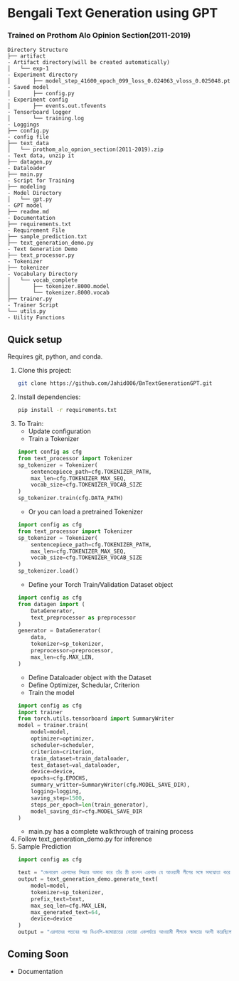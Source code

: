 # Bengali Text Generation using GPT

### Trained on Prothom Alo Opinion Section(2011-2019)

```
Directory Structure
├── artifact                                                             - Artifact directory(will be created automatically)
│   └── exp-1                                                            - Experiment directory
│       ├── model_step_41600_epoch_099_loss_0.024063_vloss_0.025048.pt   - Saved model
│       ├── config.py                                                    - Experiment config
│       ├── events.out.tfevents                                          - Tensorboard logger
│       └── training.log                                                 - Loggings
├── config.py                                                            - config file
├── text_data
│   └── prothom_alo_opnion_section(2011-2019).zip                        - Text data, unzip it
├── datagen.py                                                           - Dataloader
├── main.py                                                              - Script for Training
├── modeling                                                             - Model Directory
│   └── gpt.py                                                           - GPT model
├── readme.md                                                            - Documentation
├── requirements.txt                                                     - Requirement File
├── sample_prediction.txt
├── text_generation_demo.py                                              - Text Generation Demo
├── text_processor.py                                                    - Tokenizer
├── tokenizer                                                            - Vocabulary Directory
│   └── vocab_complete
│       ├── tokenizer.8000.model
│       └── tokenizer.8000.vocab
├── trainer.py                                                           - Trainer Script
└── utils.py                                                             - Uility Functions
```

## Quick setup

Requires git, python, and conda.

1. Clone this project:
    ```bash
    git clone https://github.com/Jahid006/BnTextGenerationGPT.git
    ```
2. Install dependencies:
    ```bash
    pip install -r requirements.txt
    ```
3. To Train:
    - Update configuration
    - Train a Tokenizer
    ```python
    import config as cfg
    from text_processor import Tokenizer
    sp_tokenizer = Tokenizer(
        sentencepiece_path=cfg.TOKENIZER_PATH,
        max_len=cfg.TOKENIZER_MAX_SEQ,
        vocab_size=cfg.TOKENIZER_VOCAB_SIZE
    )
    sp_tokenizer.train(cfg.DATA_PATH)
    ```
    - Or you can load a pretrained Tokenizer
    ```python
    import config as cfg
    from text_processor import Tokenizer
    sp_tokenizer = Tokenizer(
        sentencepiece_path=cfg.TOKENIZER_PATH,
        max_len=cfg.TOKENIZER_MAX_SEQ,
        vocab_size=cfg.TOKENIZER_VOCAB_SIZE
    )
    sp_tokenizer.load()
    ```
    - Define your Torch Train/Validation Dataset object
    ```python
    import config as cfg
    from datagen import (
        DataGenerator,
        text_preprocessor as preprocessor
    )
    generator = DataGenerator(
        data,
        tokenizer=sp_tokenizer,
        preprocessor=preprocessor,
        max_len=cfg.MAX_LEN,
    )
    ```
    - Define Dataloader object with the Dataset
    - Define Optimizer, Schedular, Criterion
    - Train the model
    ```python
    import config as cfg
    import trainer 
    from torch.utils.tensorboard import SummaryWriter
    model = trainer.train(
        model=model,
        optimizer=optimizer,
        scheduler=scheduler,
        criterion=criterion,
        train_dataset=train_dataloader,
        test_dataset=val_dataloader,
        device=device,
        epochs=cfg.EPOCHS,
        summary_writter=SummaryWriter(cfg.MODEL_SAVE_DIR),
        logging=logging,
        saving_step=1500,
        steps_per_epoch=len(train_generator),
        model_saving_dir=cfg.MODEL_SAVE_DIR
    )
    ```
    - main.py has a complete walkthrough of training process
4. Follow text_generation_demo.py for inference
5. Sample Prediction
    ```python
    import config as cfg

    text = "জেনারেল এরশাদের সিদ্ধান্ত অমান্য করে তাঁর স্ত্রী রওশন এরশাদ যে আওয়ামী লীগের সঙ্গে সমঝোতা করে ফেলেছিলেন, সে কথাও সবার জানা। রওশন এরশাদের সিদ্ধান্তেই সেদিন জাতীয় পার্টির অন্য নেতারা মনোনয়নপত্র জমা দিয়েছেন এবং নির্বাচনে প্রতিদ্বন্দ্বিতা করেছেন। জেনারেল এরশাদের নামে যেসব আসনে মনোনয়নপত্র জমা পড়েছিল, সেগুলোর যথার্থতা নিয়েও তখন প্রশ্ন উঠেছিল।"
    output = text_generation_demo.generate_text(
        model=model,
        tokenizer=sp_tokenizer,
        prefix_text=text,
        max_seq_len=cfg.MAX_LEN,
        max_generated_text=64,
        device=device
    )
    output = "এরশাদের পতনের পর বিএনপি-জামায়াতের নেতারা একপর্যায়ে আওয়ামী লীগকে ক্ষমতার অংশী করেছিলেন। এরশাদ ক্ষমতার অংশীদার ছিলেন।"
    ```


## Coming Soon
* Documentation
